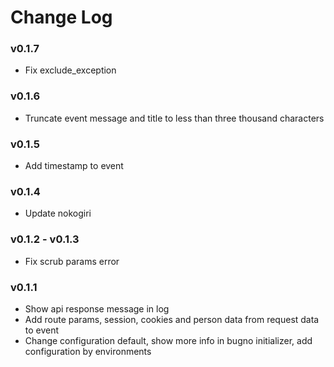 # Change Log

### v0.1.7

- Fix exclude_exception

### v0.1.6

- Truncate event message and title to less than three thousand characters

### v0.1.5

- Add timestamp to event

### v0.1.4

-  Update nokogiri

### v0.1.2 - v0.1.3

- Fix scrub params error

### v0.1.1

- Show api response message in log
- Add route params, session, cookies and person data from request data to event
- Change configuration default, show more info in bugno initializer, add configuration by environments
